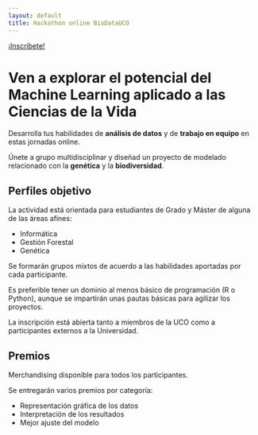 ```yaml
---
layout: default
title: Hackathon online BioDataUCO
---
```


[¡Inscríbete!](https://forms.gle/M7BYgyrxZukiXfhAA)

# Ven a explorar el potencial del Machine Learning aplicado a las Ciencias de la Vida

Desarrolla tus habilidades de **análisis de datos** y de **trabajo en equipo** en estas jornadas online.

Únete a grupo multidisciplinar y diseñad un proyecto de modelado relacionado con la **genética** y la **biodiversidad**.

## Perfiles objetivo

La actividad está orientada para estudiantes de Grado y Máster de alguna de las áreas afines:
* Informática
* Gestión Forestal
* Genética

Se formarán grupos mixtos de acuerdo a las habilidades aportadas por cada participante.

Es preferible tener un dominio al menos básico de programación (R o Python), aunque se impartirán unas pautas básicas para agilizar los proyectos.

La inscripción está abierta tanto a miembros de la UCO como a participantes externos a la Universidad.

## Premios

Merchandising disponible para todos los participantes.

Se entregarán varios premios por categoría:
- Representación gráfica de los datos
- Interpretación de los resultados
- Mejor ajuste del modelo
